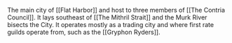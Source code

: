 The main city of [[Flat Harbor]] and host to three members of [[The Contria Council]]. It lays southeast of [[The Mithril Strait]] and the Murk River bisects the City. It operates mostly as a trading city and where first rate guilds operate from, such as the [[Gryphon Ryders]]. 
